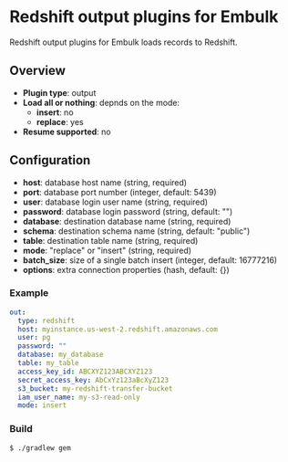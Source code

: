# Redshift output plugins for Embulk

Redshift output plugins for Embulk loads records to Redshift.

## Overview

* **Plugin type**: output
* **Load all or nothing**: depnds on the mode:
  * **insert**: no
  * **replace**: yes
* **Resume supported**: no

## Configuration

- **host**: database host name (string, required)
- **port**: database port number (integer, default: 5439)
- **user**: database login user name (string, required)
- **password**: database login password (string, default: "")
- **database**: destination database name (string, required)
- **schema**: destination schema name (string, default: "public")
- **table**: destination table name (string, required)
- **mode**: "replace" or "insert" (string, required)
- **batch_size**: size of a single batch insert (integer, default: 16777216)
- **options**: extra connection properties (hash, default: {})

### Example

```yaml
out:
  type: redshift
  host: myinstance.us-west-2.redshift.amazonaws.com
  user: pg
  password: ""
  database: my_database
  table: my_table
  access_key_id: ABCXYZ123ABCXYZ123
  secret_access_key: AbCxYz123aBcXyZ123
  s3_bucket: my-redshift-transfer-bucket
  iam_user_name: my-s3-read-only
  mode: insert
```

### Build

```
$ ./gradlew gem
```

